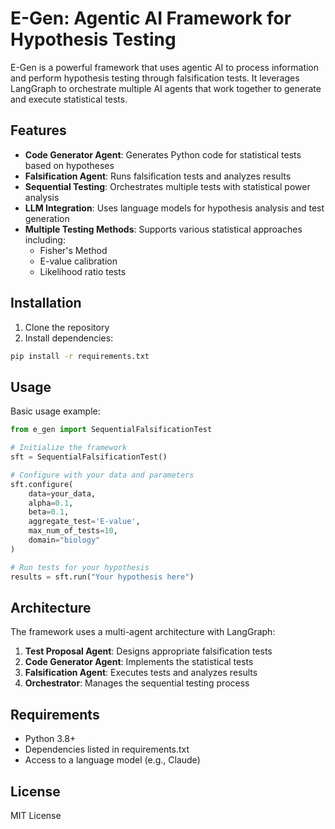 # E-Gen: Agentic AI Framework for Hypothesis Testing

E-Gen is a powerful framework that uses agentic AI to process information and perform hypothesis testing through falsification tests. It leverages LangGraph to orchestrate multiple AI agents that work together to generate and execute statistical tests.

## Features

- **Code Generator Agent**: Generates Python code for statistical tests based on hypotheses
- **Falsification Agent**: Runs falsification tests and analyzes results
- **Sequential Testing**: Orchestrates multiple tests with statistical power analysis
- **LLM Integration**: Uses language models for hypothesis analysis and test generation
- **Multiple Testing Methods**: Supports various statistical approaches including:
  - Fisher's Method
  - E-value calibration
  - Likelihood ratio tests

## Installation

1. Clone the repository
2. Install dependencies:
```bash
pip install -r requirements.txt
```

## Usage

Basic usage example:

```python
from e_gen import SequentialFalsificationTest

# Initialize the framework
sft = SequentialFalsificationTest()

# Configure with your data and parameters
sft.configure(
    data=your_data,
    alpha=0.1,
    beta=0.1,
    aggregate_test='E-value',
    max_num_of_tests=10,
    domain="biology"
)

# Run tests for your hypothesis
results = sft.run("Your hypothesis here")
```

## Architecture

The framework uses a multi-agent architecture with LangGraph:

1. **Test Proposal Agent**: Designs appropriate falsification tests
2. **Code Generator Agent**: Implements the statistical tests
3. **Falsification Agent**: Executes tests and analyzes results
4. **Orchestrator**: Manages the sequential testing process

## Requirements

- Python 3.8+
- Dependencies listed in requirements.txt
- Access to a language model (e.g., Claude)

## License

MIT License 